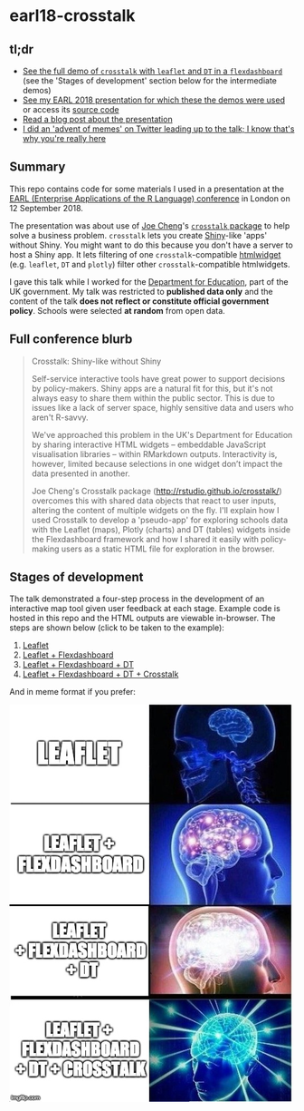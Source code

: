 # earl18-crosstalk

## tl;dr

* [See the full demo of `crosstalk` with `leaflet` and `DT` in a `flexdashboard`](https://matt-dray.github.io/earl18-crosstalk/04_leaflet-flexdash-dt-crosstalk.html) (see the 'Stages of development' section below for the intermediate demos)
* [See my EARL 2018 presentation for which these the demos were used](https://matt-dray.github.io/earl18-presentation/) or access its [source code](https://github.com/matt-dray/earl18-presentation)
* [Read a blog post about the presentation](https://www.rostrum.blog/2018/09/12/crosstalk-memes/)
* [I did an 'advent of memes' on Twitter leading up to the talk; I know that's why you're really here](https://github.com/matt-dray/earl18-presentation/blob/master/memes/links.md)

## Summary

This repo contains code for some materials I used in a presentation at the [EARL (Enterprise Applications of the R Language) conference](https://earlconf.com/) in London on 12 September 2018.

The presentation was about use of [Joe Cheng](https://twitter.com/jcheng)'s [`crosstalk` package](http://rstudio.github.io/crosstalk/) to help solve a business problem. `crosstalk` lets you create [Shiny](https://shiny.rstudio.com/)-like 'apps' without Shiny. You might want to do this because you don't have a server to host a Shiny app. It lets filtering of one `crosstalk`-compatible [htmlwidget](https://www.htmlwidgets.org/) (e.g. `leaflet`, `DT` and `plotly`) filter other `crosstalk`-compatible htmlwidgets.

I gave this talk while I worked for the [Department for Education](https://www.gov.uk/government/organisations/department-for-education), part of the UK government. My talk was restricted to **published data only** and the content of the talk **does not reflect or constitute official government policy**. Schools were selected **at random** from open data.

## Full conference blurb

>Crosstalk: Shiny-like without Shiny
>
>Self-service interactive tools have great power to support decisions by policy-makers. Shiny apps are a natural fit for this, but it's not always easy to share them within the public sector. This is due to issues like a lack of server space, highly sensitive data and users who aren't R-savvy. 
>
>We've approached this problem in the UK's Department for Education by sharing interactive HTML widgets – embeddable JavaScript visualisation libraries – within RMarkdown outputs. Interactivity is, however, limited because selections in one widget don’t impact the data presented in another. 
>
>Joe Cheng's Crosstalk package (http://rstudio.github.io/crosstalk/) overcomes this with shared data objects that react to user inputs, altering the content of multiple widgets on the fly. I'll explain how I used Crosstalk to develop a 'pseudo-app' for exploring schools data with the Leaflet (maps), Plotly (charts) and DT (tables) widgets inside the Flexdashboard framework and how I shared it easily with policy-making users as a static HTML file for exploration in the browser.

## Stages of development

The talk demonstrated a four-step process in the development of an interactive map tool given user feedback at each stage. Example code is hosted in this repo and the HTML outputs are viewable in-browser. The steps are shown below (click to be taken to the example):

1. [Leaflet](https://matt-dray.github.io/earl18-crosstalk/01_leaflet.html)
2. [Leaflet + Flexdashboard](https://matt-dray.github.io/earl18-crosstalk/02_leaflet-flexdash.html)
3. [Leaflet + Flexdashboard + DT](https://matt-dray.github.io/earl18-crosstalk/03_leaflet-flexdash-dt.html)
4. [Leaflet + Flexdashboard + DT + Crosstalk](https://matt-dray.github.io/earl18-crosstalk/04_leaflet-flexdash-dt-crosstalk.html)

And in meme format if you prefer:

![](https://raw.githubusercontent.com/matt-dray/earl18-presentation/master/memes/expanding-brain.jpg)
